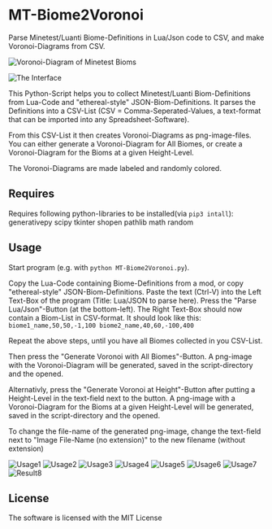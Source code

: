# MT-Biome2Voronoi
 Parse Minetest/Luanti Biome-Definitions in Lua/Json code to CSV, and make Voronoi-Diagrams from CSV.

![Voronoi-Diagram of Minetest Bioms](https://raw.githubusercontent.com/Distributed-DeadLock/MT-Biome2Voronoi/refs/heads/main/Screenshots/MTBV_08_Result_Voronoi-Diagram.png)

![The Interface](https://raw.githubusercontent.com/Distributed-DeadLock/MT-Biome2Voronoi/refs/heads/main/Screenshots/MTBV_01_Interface.png)


This Python-Script helps you to collect Minetest/Luanti Biom-Definitions from Lua-Code and "ethereal-style" JSON-Biom-Definitions.
It parses the Definitions into a CSV-List (CSV = Comma-Seperated-Values, a text-format that can be imported into any Spreadsheet-Software).

From this CSV-List it then creates Voronoi-Diagrams as png-image-files.
You can either generate a Voronoi-Diagram for All Biomes, or
create a Voronoi-Diagram for the Bioms at a given Height-Level.

The Voronoi-Diagrams are made labeled and randomly colored.

## Requires
Requires following python-libraries to be installed(via `pip3 intall`):
generativepy
scipy
tkinter
shopen
pathlib
math
random

## Usage
Start program (e.g. with `python MT-Biome2Voronoi.py`).

Copy the Lua-Code containing Biome-Definitions from a mod, or copy  "ethereal-style" JSON-Biom-Definitions.
Paste the text (Ctrl-V) into the Left Text-Box of the program (Title: Lua/JSON to parse here).
Press the "Parse Lua/Json"-Button (at the bottom-left).
The Right Text-Box should now contain a Biom-List in CSV-format. It should look like this:
`biome1_name,50,50,-1,100
biome2_name,40,60,-100,400`

Repeat the above steps, until you have all Biomes collected in you CSV-List.

Then press the "Generate Voronoi with All Biomes"-Button.
A png-image with the Voronoi-Diagram will be generated, saved in the script-directory and the opened.

Alternativly, press the "Generate Voronoi at Height"-Button after putting a Height-Level in the text-field next to the button.
A png-image with a Voronoi-Diagram for the Bioms at a given Height-Level will be generated, saved in the script-directory and the opened.

To change the file-name of the generated png-image, change the text-field next to "Image File-Name (no extension)" to the new filename (without extension)

![Usage1](https://raw.githubusercontent.com/Distributed-DeadLock/MT-Biome2Voronoi/refs/heads/main/Screenshots/MTBV_01_Interface.png)
![Usage2](https://raw.githubusercontent.com/Distributed-DeadLock/MT-Biome2Voronoi/refs/heads/main/Screenshots/MTBV_02_Usage_Copy.png)
![Usage3](https://raw.githubusercontent.com/Distributed-DeadLock/MT-Biome2Voronoi/refs/heads/main/Screenshots/MTBV_03_Usage_Paste.png)
![Usage4](https://raw.githubusercontent.com/Distributed-DeadLock/MT-Biome2Voronoi/refs/heads/main/Screenshots/MTBV_04_Usage_Parse.png)
![Usage5](https://raw.githubusercontent.com/Distributed-DeadLock/MT-Biome2Voronoi/refs/heads/main/Screenshots/MTBV_05_Usage_Copy_more.png)
![Usage6](https://raw.githubusercontent.com/Distributed-DeadLock/MT-Biome2Voronoi/refs/heads/main/Screenshots/MTBV_06_Usage_Paste-n-Parse_more.png)
![Usage7](https://raw.githubusercontent.com/Distributed-DeadLock/MT-Biome2Voronoi/refs/heads/main/Screenshots/MTBV_07_Usage_Generate.png)
![Result8](https://raw.githubusercontent.com/Distributed-DeadLock/MT-Biome2Voronoi/refs/heads/main/Screenshots/MTBV_08_Result_Voronoi-Diagram.png)

## License
The software is licensed with the MIT License
